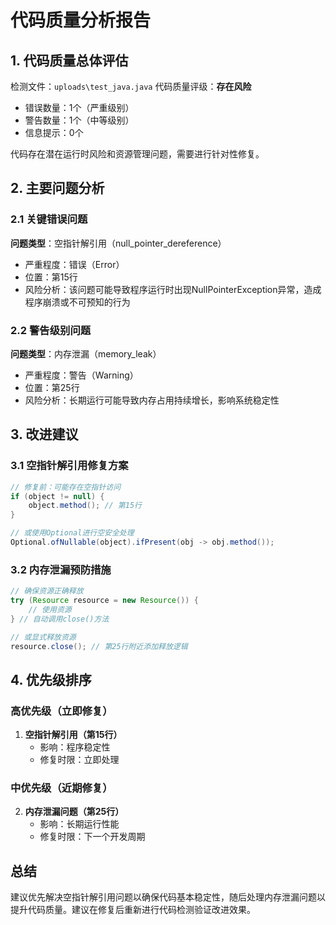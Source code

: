 # 代码质量分析报告

## 1. 代码质量总体评估
检测文件：`uploads\test_java.java`
代码质量评级：**存在风险**
- 错误数量：1个（严重级别）
- 警告数量：1个（中等级别）
- 信息提示：0个

代码存在潜在运行时风险和资源管理问题，需要进行针对性修复。

## 2. 主要问题分析

### 2.1 关键错误问题
**问题类型**：空指针解引用（null_pointer_dereference）
- 严重程度：错误（Error）
- 位置：第15行
- 风险分析：该问题可能导致程序运行时出现NullPointerException异常，造成程序崩溃或不可预知的行为

### 2.2 警告级别问题
**问题类型**：内存泄漏（memory_leak）
- 严重程度：警告（Warning）
- 位置：第25行
- 风险分析：长期运行可能导致内存占用持续增长，影响系统稳定性

## 3. 改进建议

### 3.1 空指针解引用修复方案
```java
// 修复前：可能存在空指针访问
if (object != null) {
    object.method(); // 第15行
}

// 或使用Optional进行空安全处理
Optional.ofNullable(object).ifPresent(obj -> obj.method());
```

### 3.2 内存泄漏预防措施
```java
// 确保资源正确释放
try (Resource resource = new Resource()) {
    // 使用资源
} // 自动调用close()方法

// 或显式释放资源
resource.close(); // 第25行附近添加释放逻辑
```

## 4. 优先级排序

### 高优先级（立即修复）
1. **空指针解引用（第15行）**
   - 影响：程序稳定性
   - 修复时限：立即处理

### 中优先级（近期修复）
2. **内存泄漏问题（第25行）**
   - 影响：长期运行性能
   - 修复时限：下一个开发周期

## 总结
建议优先解决空指针解引用问题以确保代码基本稳定性，随后处理内存泄漏问题以提升代码质量。建议在修复后重新进行代码检测验证改进效果。